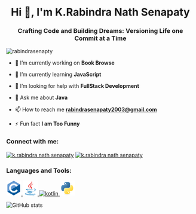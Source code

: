 <h1 align="center">Hi 👋, I'm K.Rabindra Nath Senapaty</h1>
<h3 align="center">Crafting Code and Building Dreams: Versioning Life one Commit at a Time</h3>

<p align="left"> <img src="https://komarev.com/ghpvc/?username=rabindrasenapty&label=Profile%20views&color=0e75b6&style=flat" alt="rabindrasenapty" /> </p>

- 🔭 I’m currently working on **Book Browse**

- 🌱 I’m currently learning **JavaScript**

- 🤝 I’m looking for help with **FullStack Development**

- 💬 Ask me about **Java**

- 📫 How to reach me **rabindrasenapaty2003@gmail.com**

- ⚡ Fun fact **I am Too Funny**

<h3 align="left">Connect with me:</h3>
<p align="left">
<a href="https://linkedin.com/in/k.rabindra nath senapaty" target="blank"><img align="center" src="https://raw.githubusercontent.com/rahuldkjain/github-profile-readme-generator/master/src/images/icons/Social/linked-in-alt.svg" alt="k.rabindra nath senapaty" height="30" width="40" /></a>
<a href="https://instagram.com/k.rabindra nath senapaty" target="blank"><img align="center" src="https://raw.githubusercontent.com/rahuldkjain/github-profile-readme-generator/master/src/images/icons/Social/instagram.svg" alt="k.rabindra nath senapaty" height="30" width="40" /></a>
</p>

<h3 align="left">Languages and Tools:</h3>
<p align="left"> <a href="https://www.cprogramming.com/" target="_blank" rel="noreferrer"> <img src="https://raw.githubusercontent.com/devicons/devicon/master/icons/c/c-original.svg" alt="c" width="40" height="40"/> </a> <a href="https://www.java.com" target="_blank" rel="noreferrer"> <img src="https://raw.githubusercontent.com/devicons/devicon/master/icons/java/java-original.svg" alt="java" width="40" height="40"/> </a> <a href="https://kotlinlang.org" target="_blank" rel="noreferrer"> <img src="https://www.vectorlogo.zone/logos/kotlinlang/kotlinlang-icon.svg" alt="kotlin" width="40" height="40"/> </a> <a href="https://www.python.org" target="_blank" rel="noreferrer"> <img src="https://raw.githubusercontent.com/devicons/devicon/master/icons/python/python-original.svg" alt="python" width="40" height="40"/> </a> </p>

![GitHub stats](https://github-readme-stats.vercel.app/api?username=Rabindrasenapaty&show_icons=true) 
